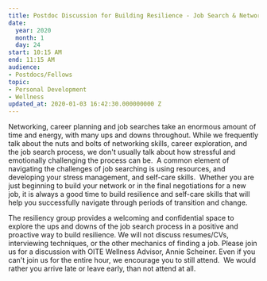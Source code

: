 ```yaml
---
title: Postdoc Discussion for Building Resilience - Job Search & Networking Stress
date:
  year: 2020
  month: 1
  day: 24
start: 10:15 AM
end: 11:15 AM
audience:
- Postdocs/Fellows
topic:
- Personal Development
- Wellness
updated_at: 2020-01-03 16:42:30.000000000 Z
---
```

Networking, career planning and job searches take an enormous amount of
time and energy, with many ups and downs throughout. While we frequently
talk about the nuts and bolts of networking skills, career exploration,
and the job search process, we don\'t usually talk about how stressful
and emotionally challenging the process can be.  A common element of
navigating the challenges of job searching is using resources, and
developing your stress management, and self-care skills.  Whether you
are just beginning to build your network or in the final negotiations
for a new job, it is always a good time to build resilience and
self-care skills that will help you successfully navigate through
periods of transition and change.

The resiliency group provides a welcoming and confidential space to
explore the ups and downs of the job search process in a positive and
proactive way to build resilience. We will not discuss resumes/CVs,
interviewing techniques, or the other mechanics of finding a job. Please
join us for a discussion with OITE Wellness Advisor, Annie
Scheiner. Even if you can't join us for the entire hour, we encourage
you to still attend.  We would rather you arrive late or leave early,
than not attend at all.

 

 

 
